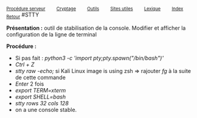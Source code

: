 <sub>[Procédure serveur](server_procedure.md)&nbsp; &nbsp; &nbsp; &nbsp; &nbsp;[Cryptage](cryptage.md)&nbsp; &nbsp; &nbsp; &nbsp; &nbsp;[Outils](tools.md)&nbsp; &nbsp; &nbsp; &nbsp; &nbsp;[Sites utiles](useful_website.md)&nbsp; &nbsp; &nbsp; &nbsp; &nbsp;[Lexique](lexique.md)&nbsp; &nbsp; &nbsp; &nbsp; &nbsp;[Index](index.md)</sub>
<sub>[Retour](tools.md)</sub>
#STTY

**Présentation :** outil de stabilisation de la console. Modifier et afficher la configuration de la ligne de terminal  

**Procédure :**
  - Si pas fait : *python3 -c 'import pty;pty.spawn("/bin/bash")'*
  - *Ctrl + Z*
  - *stty raw -echo;* si Kali Linux image is using zsh => rajouter *fg* à la suite de cette commande
  - *Enter* 2 fois
  - *export TERM=xterm*
  - *export SHELL=bash*
  - *stty rows 32 cols 128*
  - on a une console stable.

